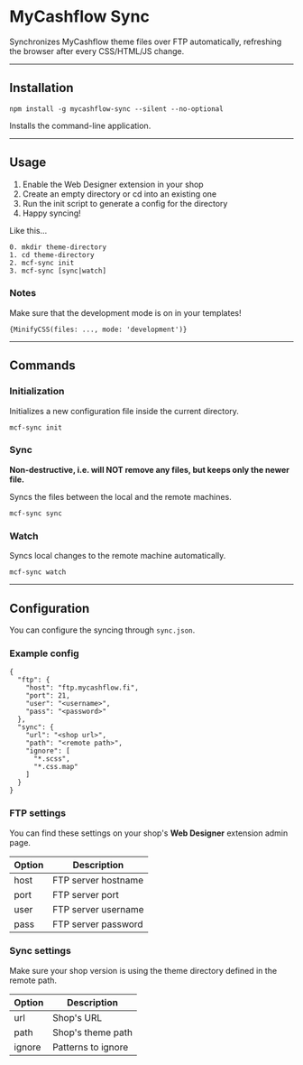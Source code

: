 # MyCashflow Sync

Synchronizes MyCashflow theme files over FTP automatically, refreshing the browser after every CSS/HTML/JS change.

---

## Installation

```
npm install -g mycashflow-sync --silent --no-optional
```

Installs the command-line application.

---

## Usage

1. Enable the Web Designer extension in your shop
2. Create an empty directory or cd into an existing one
3. Run the init script to generate a config for the directory
4. Happy syncing!

Like this...

```
0. mkdir theme-directory
1. cd theme-directory
2. mcf-sync init
3. mcf-sync [sync|watch]
```

### Notes

Make sure that the development mode is on in your templates!

```
{MinifyCSS(files: ..., mode: 'development')}
```

---

## Commands

### Initialization

Initializes a new configuration file inside the current directory.

```
mcf-sync init
```

### Sync

**Non-destructive, i.e. will NOT remove any files, but keeps only the newer file.**

Syncs the files between the local and the remote machines.

```
mcf-sync sync
```

### Watch

Syncs local changes to the remote machine automatically.

```
mcf-sync watch
```

---

## Configuration

You can configure the syncing through `sync.json`.

### Example config

```
{
  "ftp": {
    "host": "ftp.mycashflow.fi",
    "port": 21,
    "user": "<username>",
    "pass": "<password>"
  },
  "sync": {
    "url": "<shop url>",
    "path": "<remote path>",
    "ignore": [
      "*.scss",
      "*.css.map"
    ]
  }
}
```

### FTP settings

You can find these settings on your shop's **Web Designer** extension admin page.

| Option  | Description         |
|---------|---------------------|
| host    | FTP server hostname |
| port    | FTP server port     |
| user    | FTP server username |
| pass    | FTP server password |

### Sync settings

Make sure your shop version is using the theme directory defined in the remote path.

| Option  | Description        |
|---------|--------------------|
| url     | Shop's URL         |
| path    | Shop's theme path  |
| ignore  | Patterns to ignore |
